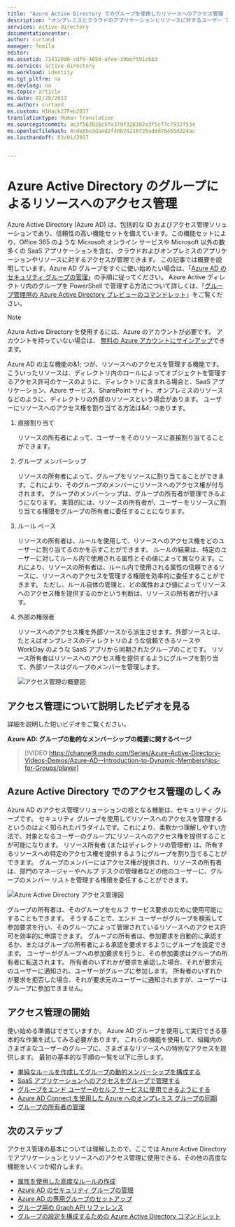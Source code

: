```yaml
---
title: "Azure Active Directory でのグループを使用したリソースへのアクセス管理 | Microsoft Docs"
description: "オンプレミスとクラウドのアプリケーションとリソースに対するユーザー アクセス管理に Azure Active Directory のグループを使用する方法について説明します。"
services: active-directory
documentationcenter: 
author: curtand
manager: femila
editor: 
ms.assetid: 714120d0-cdf9-465d-afee-39bef591c6b3
ms.service: active-directory
ms.workload: identity
ms.tgt_pltfrm: na
ms.devlang: na
ms.topic: article
ms.date: 02/28/2017
ms.author: curtand
ms.custom: H1Hack27Feb2017
translationtype: Human Translation
ms.sourcegitcommit: ac3f563828c5fa379f328392a3f5cf7c7932f534
ms.openlocfilehash: 4cde8be3daed2f40b24218726ad8d76455d224ac
ms.lasthandoff: 03/01/2017


---
```

# <a name="manage-access-to-resources-with-azure-active-directory-groups"></a>Azure Active Directory のグループによるリソースへのアクセス管理
Azure Active Directory (Azure AD) は、包括的な ID およびアクセス管理ソリューションであり、信頼性の高い機能セットを備えています。この機能セットにより、Office 365 のような Microsoft オンライン サービスや Microsoft 以外の数多くの SaaS アプリケーションを含む、クラウドおよびオンプレミスのアプリケーションやリソースに対するアクセスが管理できます。 この記事では概要を説明しています。Azure AD グループをすぐに使い始めたい場合は、「[Azure AD のセキュリティ グループの管理](active-directory-accessmanagement-manage-groups.md)」の手順に従ってください。 Azure Active ディレクトリ内のグループを PowerShell で管理する方法について詳しくは、「[グループ管理用の Azure Active Directory プレビューのコマンドレット](active-directory-accessmanagement-groups-settings-v2-cmdlets.md)」をご覧ください。

> [!NOTE]
> Azure Active Directory を使用するには、Azure のアカウントが必要です。 アカウントを持っていない場合は、 [無料の Azure アカウントにサインアップ](https://azure.microsoft.com/pricing/free-trial/)できます。
>
>

Azure AD の主な機能の&1; つが、リソースへのアクセスを管理する機能です。 こういったリソースは、ディレクトリ内のロールによってオブジェクトを管理するアクセス許可のケースのように、ディレクトリに含まれる場合と、SaaS アプリケーション、Azure サービス、SharePoint サイト、オンプレミスのリソースなどのように、ディレクトリの外部のリソースという場合があります。 ユーザーにリソースへのアクセス権を割り当てる方法は&4; つあります。

1. 直接割り当て

    リソースの所有者によって、ユーザーをそのリソースに直接割り当てることができます。
2. グループ メンバーシップ

    リソースの所有者によって、グループをリソースに割り当てることができます。これにより、そのグループのメンバーにリソースへのアクセス権が付与されます。 グループのメンバーシップは、グループの所有者が管理できるようになります。 実質的には、リソースの所有者が、ユーザーをリソースに割り当てる権限をグループの所有者に委任することになります。
3. ルール ベース

    リソースの所有者は、ルールを使用して、リソースへのアクセス権をどのユーザーに割り当てるのかを示すことができます。 ルールの結果は、特定のユーザーに対してルール内で使用される属性とその値によって異なります。これにより、リソースの所有者は、ルール内で使用される属性の信頼できるソースに、リソースへのアクセスを管理する権限を効率的に委任することができます。 ただし、ルール自体の管理と、どの属性および値によってリソースへのアクセス権を提供するのかという判断は、リソースの所有者が行います。
4. 外部の権限者

    リソースへのアクセス権を外部ソースから派生させます。外部ソースとは、たとえばオンプレミスのディレクトリのような信頼できるソースや WorkDay のような SaaS アプリから同期されたグループのことです。 リソース所有者はリソースへのアクセス権を提供するようにグループを割り当て、外部ソースはグループのメンバーを管理します。

   ![アクセス管理の概要図](./media/active-directory-access-management-groups/access-management-overview.png)

## <a name="watch-a-video-that-explains-access-management"></a>アクセス管理について説明したビデオを見る
詳細を説明した短いビデオをご覧ください。

**Azure AD: グループの動的なメンバーシップの概要に関するページ**

> [!VIDEO https://channel9.msdn.com/Series/Azure-Active-Directory-Videos-Demos/Azure-AD--Introduction-to-Dynamic-Memberships-for-Groups/player]
>
>

## <a name="how-does-access-management-in-azure-active-directory-work"></a>Azure Active Directory でのアクセス管理のしくみ
Azure AD のアクセス管理ソリューションの核となる機能は、セキュリティ グループです。 セキュリティ グループを使用してリソースへのアクセスを管理するというのはよく知られたパラダイムです。これにより、柔軟かつ理解しやすい方法で、対象となるユーザーのグループにリソースへのアクセス権を提供することが可能になります。 リソース所有者 (またはディレクトリの管理者) は、所有するリソースへの特定のアクセス権を提供するようにグループを割り当てることができます。 グループのメンバーにはアクセス権が提供され、リソースの所有者は、部門のマネージャーやヘルプ デスクの管理者などの他のユーザーに、グループのメンバー リストを管理する権限を委任することができます。

![Azure Active Directory アクセス管理図](./media/active-directory-access-management-groups/active-directory-access-management-works.png)

グループの所有者は、そのグループをセルフ サービス要求のために使用可能にすることもできます。 そうすることで、エンド ユーザーがグループを検索して参加要求を行い、そのグループによって管理されているリソースへのアクセス許可を効率的に申請できます。 グループの所有者は、参加要求を自動的に承認するか、またはグループの所有者による承認を要求するようにグループを設定できます。 ユーザーがグループへの参加要求を行うと、その参加要求はグループの所有者に転送されます。 所有者のいずれかが要求を承認した場合、それが要求元のユーザーに通知され、ユーザーがグループに参加します。 所有者のいずれかが要求を拒否した場合、それが要求元のユーザーに通知されますが、ユーザーはグループに参加できません。

## <a name="getting-started-with-access-management"></a>アクセス管理の開始
使い始める準備はできていますか。 Azure AD グループを使用して実行できる基本的な作業を試してみる必要があります。 これらの機能を使用して、組織内のさまざまなユーザーのグループに、さまざまなリソースへの特別なアクセスを提供します。 最初の基本的な手順の一覧を以下に示します。

* [単純なルールを作成してグループの動的メンバーシップを構成する](active-directory-accessmanagement-manage-groups.md#how-can-i-manage-the-membership-of-a-group-dynamically)
* [SaaS アプリケーションへのアクセスをグループで管理する](active-directory-accessmanagement-group-saasapps.md)
* [グループをエンド ユーザーのセルフ サービスに使用できるようにする](active-directory-accessmanagement-self-service-group-management.md)
* [Azure AD Connect を使用した Azure へのオンプレミス グループの同期](active-directory-aadconnect.md)
* [グループの所有者の管理](active-directory-accessmanagement-managing-group-owners.md)

## <a name="next-steps"></a>次のステップ
アクセス管理の基本については理解したので、ここでは Azure Active Directory でアプリケーションとリソースへのアクセス管理に使用できる、その他の高度な機能をいくつか紹介します。

* [属性を使用した高度なルールの作成](active-directory-accessmanagement-groups-with-advanced-rules.md)
* [Azure AD のセキュリティ グループの管理](active-directory-accessmanagement-manage-groups.md)
* [Azure AD の専用グループのセットアップ](active-directory-accessmanagement-dedicated-groups.md)
* [グループ用の Graph API リファレンス](https://msdn.microsoft.com/Library/Azure/Ad/Graph/api/groups-operations#GroupFunctions)
* [グループの設定を構成するための Azure Active Directory コマンドレット](active-directory-accessmanagement-groups-settings-cmdlets.md)

